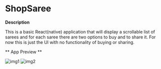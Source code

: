 # ShopSaree

**Description**

This is a basic React(native) application that will display a scrollable list of sarees and for each saree there are two options to buy and to share it. For now this is just the UI with no functionality of buying or sharing.

** App Preview **

![img1](https://user-images.githubusercontent.com/80303658/154331914-bd535b07-d591-4395-86ea-d0d0e49dda0b.PNG)
![img2](https://user-images.githubusercontent.com/80303658/154331921-e68e9dd3-079d-469a-9fd3-2994d68f366c.PNG)
